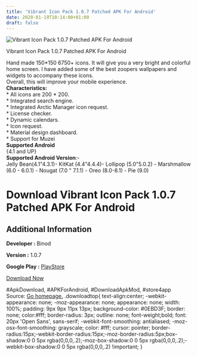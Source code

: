 ```yaml
---
title: 'Vibrant Icon Pack 1.0.7 Patched APK For Android'
date: 2020-01-19T10:14:00+01:00
draft: false
---
```


![Vibrant Icon Pack 1.0.7 Patched APK For Android](https://i0.wp.com/apkhome.net/wp-content/uploads/2020/01/Vibrant-Icon-Pack-1.0.7-Patched.png "Vibrant Icon Pack 1.0.7 Patched APK For Android")

  

Vibrant Icon Pack 1.0.7 Patched APK For Android

Hand made 150\*150 6750+ icons. It will give you a very bright and colorful home screen. I have added some of the best zoopers wallpapers and widgets to accompany these icons.  
Overall, this will improve your mobile experience.  
**Characteristics:**  
\* All icons are 200 \* 200.  
\* Integrated search engine.  
\* Integrated Arctic Manager icon request.  
\* License checker.  
\* Dynamic calendars.  
\* Icon request.  
\* Material design dashboard.  
\* Support for Muzei  
**Supported Android**  
{4.1 and UP}  
**Supported Android Version**:-  
Jelly Bean(4.1"4.3.1)- KitKat (4.4"4.4.4)- Lollipop (5.0"5.0.2) - Marshmallow (6.0 - 6.0.1) - Nougat (7.0 " 7.1.1) - Oreo (8.0-8.1) - Pie (9.0)

Download Vibrant Icon Pack 1.0.7 Patched APK For Android
========================================================

Additional Information
----------------------

**Developer :** Binod

**Version :** 1.0.7

**Google Play :** [PlayStore](https://play.google.com/store/apps/details?id=hastamev.vibranticons.com)

  

[Download Now](https://store4app.co/post/vibrant-icon-pack-1-0-7-patched-apk-for-android_1579424783)

  
#ApkDownload, #APKForAndroid, #DownloadApkMod, #store4app  
Source: [Go homepage.](https://store4app.co/post/vibrant-icon-pack-1-0-7-patched-apk-for-android_1579424783) .downloadtop{ text-align:center; -webkit-appearance: none; -moz-appearance: none; appearance: none; width: 100%; padding: 9px 9px 11px 13px; background-color: #0EBD3F; border: none; color:#fff; border-radius: 3px; outline: none; font-weight;bold; font: 20px 'Open Sans', sans-serif; -webkit-font-smoothing: antialiased; -moz-osx-font-smoothing: grayscale; color: #fff; cursor: pointer; border-radius:15px;-webkit-border-radius:15px;-moz-border-radius:5px;box-shadow:0 0 5px rgba(0,0,0,.2);-moz-box-shadow:0 0 5px rgba(0,0,0,.2);-webkit-box-shadow:0 0 5px rgba(0,0,0,.2) !important; }